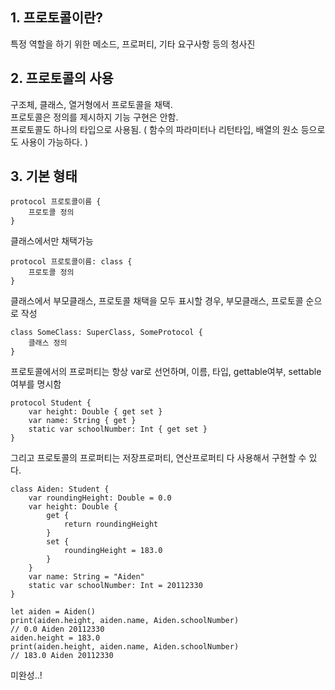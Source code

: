 ## 1. 프로토콜이란?
특정 역할을 하기 위한 메소드, 프로퍼티, 기타 요구사항 등의 청사진  

## 2. 프로토콜의 사용
구조체, 클래스, 열거형에서 프로토콜을 채택.  
프로토콜은 정의를 제시하지 기능 구현은 안함.  
프로토콜도 하나의 타입으로 사용됨. ( 함수의 파라미터나 리턴타입, 배열의 원소 등으로도 사용이 가능하다. )  


## 3. 기본 형태
~~~
protocol 프로토콜이름 {  
    프로토콜 정의  
}  
~~~

클래스에서만 채택가능  
~~~
protocol 프로토콜이름: class {  
    프로토콜 정의  
}  
~~~

클래스에서 부모클래스, 프로토콜 채택을 모두 표시할 경우, 부모클래스, 프로토콜 순으로 작성  
~~~
class SomeClass: SuperClass, SomeProtocol {  
    클래스 정의   
}  
~~~

프로토콜에서의 프로퍼티는 항상 var로 선언하며, 이름, 타입, gettable여부, settable여부를 명시함  
~~~
protocol Student {  
    var height: Double { get set }  
    var name: String { get }  
    static var schoolNumber: Int { get set }  
}  
~~~

그리고 프로토콜의 프로퍼티는 저장프로퍼티, 연산프로퍼티 다 사용해서 구현할 수 있다.  
~~~
class Aiden: Student {  
    var roundingHeight: Double = 0.0  
    var height: Double {  
        get {  
            return roundingHeight  
        }  
        set {  
            roundingHeight = 183.0  
        }  
    }  
    var name: String = "Aiden"  
    static var schoolNumber: Int = 20112330  
}  

let aiden = Aiden()
print(aiden.height, aiden.name, Aiden.schoolNumber)
// 0.0 Aiden 20112330
aiden.height = 183.0
print(aiden.height, aiden.name, Aiden.schoolNumber)
// 183.0 Aiden 20112330
~~~

미완성..!  
